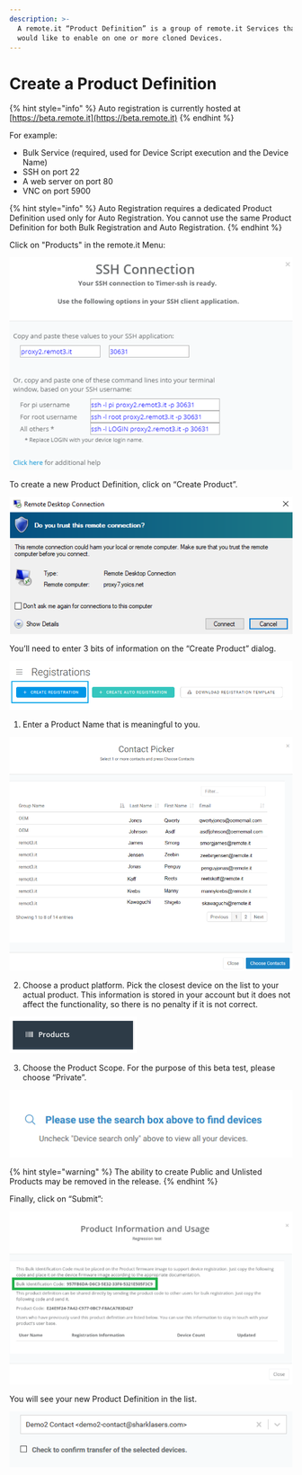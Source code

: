 ```yaml
---
description: >-
  A remote.it “Product Definition” is a group of remote.it Services that you
  would like to enable on one or more cloned Devices.
---
```


# Create a Product Definition

{% hint style="info" %}
Auto registration is currently hosted at [https://beta.remote.it](https://beta.remote.it)
{% endhint %}

For example:

* Bulk Service \(required, used for Device Script execution and the Device Name\)
* SSH on port 22
* A web server on port 80
* VNC on port 5900

{% hint style="info" %}
Auto Registration requires a dedicated Product Definition used only for Auto Registration. You cannot use the same Product Definition for both Bulk Registration and Auto Registration.
{% endhint %}

Click on "Products" in the remote.it Menu:

![](../../.gitbook/assets/image%20%28151%29.png)

To create a new Product Definition, click on “Create Product”.

![](../../.gitbook/assets/image%20%28203%29.png)

You’ll need to enter 3 bits of information on the “Create Product” dialog.

![](../../.gitbook/assets/image%20%28113%29.png)

1. Enter a Product Name that is meaningful to you.

![](../../.gitbook/assets/image%20%28394%29.png)

2. Choose a product platform.  Pick the closest device on the list to your actual product.  This information is stored in your account but it does not affect the functionality, so there is no penalty if it is not correct.

![](../../.gitbook/assets/image%20%28218%29.png)

3. Choose the Product Scope.  For the purpose of this beta test, please choose “Private”.

![](../../.gitbook/assets/image%20%28108%29.png)

{% hint style="warning" %}
The ability to create Public and Unlisted Products may be removed in the release.
{% endhint %}

Finally, click on “Submit”:

![](../../.gitbook/assets/image%20%28174%29.png)

You will see your new Product Definition in the list.

![](../../.gitbook/assets/image%20%28302%29.png)

